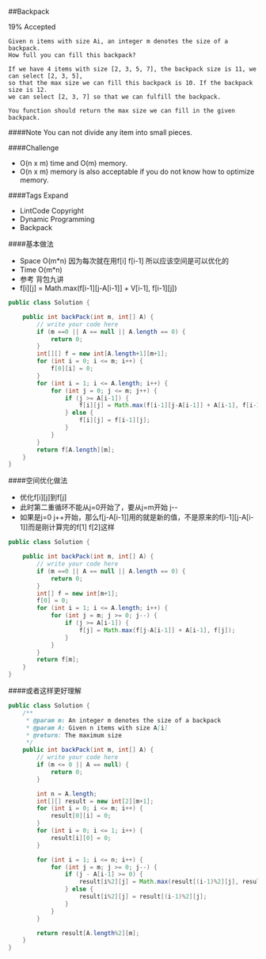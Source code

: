 ##Backpack

19% Accepted

	Given n items with size Ai, an integer m denotes the size of a backpack.
	How full you can fill this backpack?

	If we have 4 items with size [2, 3, 5, 7], the backpack size is 11, we can select [2, 3, 5],
	so that the max size we can fill this backpack is 10. If the backpack size is 12.
	we can select [2, 3, 7] so that we can fulfill the backpack.

	You function should return the max size we can fill in the given backpack.

####Note
You can not divide any item into small pieces.

####Challenge
- O(n x m) time and O(m) memory.
- O(n x m) memory is also acceptable if you do not know how to optimize memory.

####Tags Expand
- LintCode Copyright
- Dynamic Programming
- Backpack

####基本做法
- Space O(m*n) 因为每次就在用f[i] f[i-1] 所以应该空间是可以优化的
- Time O(m*n)
- 参考 背包九讲
- f[i][j] = Math.max(f[i-1][j-A[i-1]] + V[i-1], f[i-1][j])

```java
public class Solution {

    public int backPack(int m, int[] A) {
        // write your code here
        if (m ==0 || A == null || A.length == 0) {
            return 0;
        }
        int[][] f = new int[A.length+1][m+1];
        for (int i = 0; i <= m; i++) {
            f[0][i] = 0;
        }
        for (int i = 1; i <= A.length; i++) {
            for (int j = 0; j <= m; j++) {
                if (j >= A[i-1]) {
                    f[i][j] = Math.max(f[i-1][j-A[i-1]] + A[i-1], f[i-1][j]);
                } else {
                    f[i][j] = f[i-1][j];
                }
            }
        }
        return f[A.length][m];
    }
}

```
####空间优化做法
- 优化f[i][j]到f[j]
- 此时第二重循环不能从j=0开始了，要从j=m开始 j--
- 如果是j=0 j++开始，那么f[j-A[i-1]]用的就是新的值，不是原来的f[i-1][j-A[i-1]]而是刚计算完的f[1] f[2]这样


```java
public class Solution {

    public int backPack(int m, int[] A) {
        // write your code here
        if (m ==0 || A == null || A.length == 0) {
            return 0;
        }
        int[] f = new int[m+1];
        f[0] = 0;
        for (int i = 1; i <= A.length; i++) {
            for (int j = m; j >= 0; j--) {
                if (j >= A[i-1]) {
                    f[j] = Math.max(f[j-A[i-1]] + A[i-1], f[j]);
                }
            }
        }
        return f[m];
    }
}

```
####或者这样更好理解
```java
public class Solution {
    /**
     * @param m: An integer m denotes the size of a backpack
     * @param A: Given n items with size A[i]
     * @return: The maximum size
     */
    public int backPack(int m, int[] A) {
        // write your code here
        if (m <= 0 || A == null) {
            return 0;
        }

        int n = A.length;
        int[][] result = new int[2][m+1];
        for (int i = 0; i <= m; i++) {
            result[0][i] = 0;
        }
        for (int i = 0; i <= 1; i++) {
            result[i][0] = 0;
        }

        for (int i = 1; i <= n; i++) {
            for (int j = m; j >= 0; j--) {
                if (j - A[i-1] >= 0) {
                    result[i%2][j] = Math.max(result[(i-1)%2][j], result[(i-1)%2][j-A[i-1]] + A[i-1]);
                } else {
                    result[i%2][j] = result[(i-1)%2][j];
                }
            }
        }

        return result[A.length%2][m];
    }
}
```
